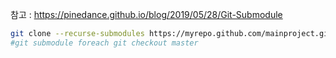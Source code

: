 
참고 : https://pinedance.github.io/blog/2019/05/28/Git-Submodule

``` bash
git clone --recurse-submodules https://myrepo.github.com/mainproject.git
#git submodule foreach git checkout master
```

